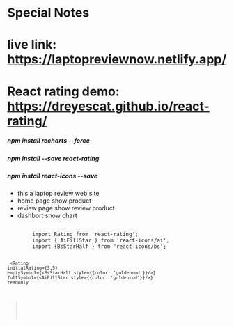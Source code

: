 
# Special Notes
# live link: https://laptopreviewnow.netlify.app/
# React rating demo: https://dreyescat.github.io/react-rating/

##### npm install recharts --force

##### npm install --save react-rating

##### npm install react-icons --save

- this a laptop review web site
- home page show product 
- review page show review product 
- dashbort show chart 

<code>
        import Rating from 'react-rating';
        import { AiFillStar } from 'react-icons/ai';
        import {BsStarHalf } from 'react-icons/bs';

     <Rating
    initialRating={3.5}
    emptySymbol={<BsStarHalf style={{color: 'goldenrod'}}/>}
    fullSymbol={<AiFillStar style={{color: 'goldenrod'}}/>}
    readonly
></Rating>
</code>
